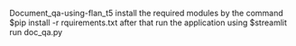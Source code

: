 Document_qa-using-flan_t5
install the required modules by the command 
$pip install -r rquirements.txt
after that run the application using 
$streamlit run doc_qa.py
